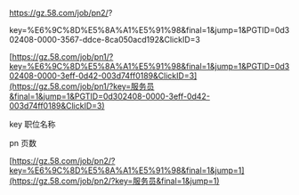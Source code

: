 https://gz.58.com/job/pn2/?

key=%E6%9C%8D%E5%8A%A1%E5%91%98&final=1&jump=1&PGTID=0d302408-0000-3567-ddce-8ca050acd192&ClickID=3



[https://gz.58.com/job/pn1/?key=%E6%9C%8D%E5%8A%A1%E5%91%98&final=1&jump=1&PGTID=0d302408-0000-3eff-0d42-003d74ff0189&ClickID=3](https://gz.58.com/job/pn1/?key=服务员&final=1&jump=1&PGTID=0d302408-0000-3eff-0d42-003d74ff0189&ClickID=3)





key 职位名称

pn 页数

[https://gz.58.com/job/pn2/?key=%E6%9C%8D%E5%8A%A1%E5%91%98&final=1&jump=1](https://gz.58.com/job/pn2/?key=服务员&final=1&jump=1)
